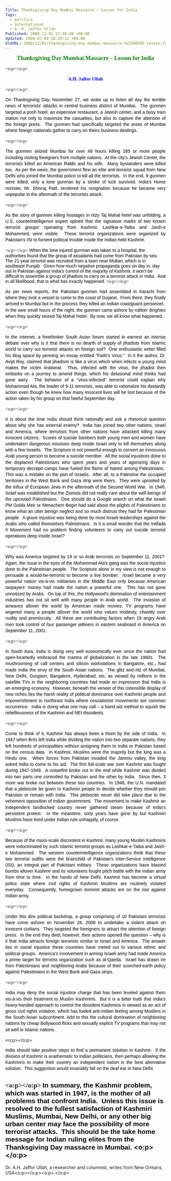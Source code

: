 ```yaml
---
Title: Thanksgiving Day Mumbai Massacre – Lesson for India
Tags:
  - politics
  - international
  - A. H. Jaffor Ullah
Published: 2008-12-01 21:38:48 +06:00
Updated: 2009-07-09 18:19:12 +06:00
OldURL: 2008/12/01/thanksgiving-day-mumbai-massacre-%e2%80%93-lesson-for-india/
---
```



<p align="center" style="margin: 0in 0in 0pt; line-height: 14.4pt; text-align: center" class="MsoNormal"><font face="Times New Roman"><strong><span style="font-size: 13.5pt; color: green">Thanksgiving Day Mumbai Massacre – Lesson for India</span></strong></font></p>

<font face="Times New Roman"><strong><span style="font-size: 13.5pt; color: green"></span></strong><o:p></o:p></font> 
<p align="center" style="margin: 0in 0in 0pt; line-height: 14.4pt; text-align: center" class="MsoNormal"><font face="Times New Roman"> <strong><span style="font-size: 11pt; color: blue">A.H. Jaffor Ullah</span></strong> </font></p>

<font face="Times New Roman"><o:p></o:p></font> 
<p style="margin: 0in 0in 0pt; line-height: 14.4pt; text-align: justify" class="MsoNormal"><span style="color: black; font-family: Arial">On Thanksgiving Day, November 27, we woke up to listen all day the terrible news of terrorists' attacks in central business district of Mumbai.  The gunmen targeted a posh hotel, an expensive restaurant, a Jewish center, and a busy train station not only to maximize the casualties, but also to capture the attention of the foreign press.  The gunmen had specifically targeted the areas of Mumbai where foreign nationals gather to carry on theirs business dealings.</span><font face="Times New Roman"> </font></p>

<font face="Times New Roman"><o:p></o:p></font> 
<p style="margin: 0in 0in 0pt; line-height: 14.4pt; text-align: justify" class="MsoNormal"><span style="color: black; font-family: Arial">The gunmen seized Mumbai for over 48 hours killing 185 or more people including visiting foreigners from multiple nations.  At the city's Jewish Center, the terrorists killed an American Rabbi and his wife.  Many bystanders were killed too.  As per the news, the government flew an elite anti-terrorist squad from New Delhi who joined the Mumbai police to kill all the terrorists.  In the end, 9 gunmen were killed; only a lone gunman by a stroke of luck survived. India's Home minister, Mr. Shivraj Patil, tendered his resignation because he became very unpopular in the aftermath of the terrorists attack.</span><font face="Times New Roman"> </font></p>

<font face="Times New Roman"><o:p></o:p></font> 
<p style="margin: 0in 0in 0pt; line-height: 14.4pt; text-align: justify" class="MsoNormal"><span style="color: black; font-family: Arial">As the story of gunmen killing hostages in ritzy Taj Mahal hotel was unfolding, a U.S. counterintelligence expert opined that the signature marks of two known terrorist groups' operating from Kashmir, Lashkar-e-Taiba and Jaish-e Mohammed, were visible.  These terrorist organizations were organized by Pakistan's ISI to foment political trouble inside the Indian-held Kashmir.</span><font face="Times New Roman"> </font></p>

<font face="Times New Roman"><o:p></o:p></font> <span style="color: black; font-family: Arial">When the lone injured gunman was taken to a hospital, the authorities found that the group of assailants had come from Pakistan by sea.  The 21-year terrorist was recruited from a town near Multan, which is in southeast Punjab.  Given how much negative propaganda goes on day in, day out in Pakistan against India's control of the majority of Kashmir, it won't be difficult to assemble a group of jihadists to carry on a terrorist attack in India.  And in all likelihood, that is what has exactly happened.</span><font face="Times New Roman"> <o:p></o:p></font>
<p style="margin: 0in 0in 0pt; line-height: 14.4pt; text-align: justify" class="MsoNormal"><span style="color: black; font-family: Arial">As per news reports, the Pakistani gunmen had assembled in Karachi from where they took a vessel to come to the coast of Gujarat.  From there, they finally arrived in Mumbai but in the process they killed an Indian coastguard personnel.  In the wee small hours of the night, the gunmen came ashore by rubber dinghies when they quickly seized Taj Mahal Hotel.  By now, we all know what happened.</span><font face="Times New Roman"> </font></p>

<font face="Times New Roman"><o:p></o:p></font> 
<p style="margin: 0in 0in 0pt; line-height: 14.4pt; text-align: justify" class="MsoNormal"><span style="color: black; font-family: Arial">In the Internet, a freethinker South Asian forum started in earnest an intense debate over why is it that there is no dearth of supply of jihadists from Islamic world to carry out terrorist attacks on foreign soil?  One enthusiastic writer filled his blog space by penning an essay entitled "Faith's Virus."  In it the author, Dr. Avijit Roy, claimed that jihadism is like a virus which when infects a young mind makes the victim irrational.  Thus, infected with the virus, the jihadist then embarks on a journey to amend things, which his delusional mind thinks had gone awry.  The behavior of a "virus-infected" terrorist could explain why Mohammad Ata, the leader of 9-11 terrorists, was able to rationalize his dastardly action even though he knew how many innocent lives will be lost because of the action taken by his group on that fateful September day.</span><font face="Times New Roman"> </font></p>

<font face="Times New Roman"><o:p></o:p></font> 
<p style="margin: 0in 0in 0pt; line-height: 14.4pt; text-align: justify" class="MsoNormal"><span style="color: black; font-family: Arial">It is about the time India should think rationally and ask a rhetorical question about why she has external enemy?  India has joined two other nations, Israel and America, where terrorists from other nations have attacked killing many innocent citizens.  Scores of suicide bombers both young men and women have undertaken dangerous missions deep inside Israel only to kill themselves along with a few Israelis.  The Scripture is not powerful enough to convert an innocuous Arab young person to become a suicide member.  All the social injustices done to the displaced Palestinians who spent years and years of agonizing days in temporary decrepit camps have fueled the flame of hatred among Palestinians.  This was a mistake on the part of Israelis.  After all, to a Palestine the occupied territories in the West Bank and Gaza strip were theirs.  They were uprooted by the influx of European Jews in the aftermath of the Second World War.  In 1948, Israel was established but the Zionists did not really care about the well beings of the uprooted Palestinians.  One should do a Google search on what the Israeli PM Golda Meir or Menachem Begin had said about the plights of Palestinians to know what an utter benign neglect and so much distrust they had for Palestinian people.  A grave injustice was being done by most Israeli leaderships against the Arabs who called themselves Palestinians.  Is it a small wonder that the Intifada II Movement had no problem finding volunteers to carry out suicide terrorist operations deep inside Israel? </span><font face="Times New Roman"> </font></p>

<font face="Times New Roman"><o:p></o:p></font> 
<p style="margin: 0in 0in 0pt; line-height: 14.4pt; text-align: justify" class="MsoNormal"><span style="color: black; font-family: Arial">Why was America targeted by 19 or so Arab terrorists on September 11, 2001?  Again, the issue in the eyes of the Mohammad Ata's gang was the social injustice done to the Palestinian people.  The Scripture alone in my view is not enough to persuade a would-be-terrorist to become a live bomber.  Israel became a very powerful nation vis-à-vis militarism in the Middle East only because American taxpayers' money had made the nation a powerful one.  This has not gone unnoticed by Arabs.  On top of this, the Hollywood's domination of entertainment industries has not sit well with many people in Arab world.  The invasion of airwaves allover the world by American made movies, TV programs have angered many a people allover the world who values modesty, chastity over nudity and promiscuity.  All these are contributing factors when 19 angry Arab men took control of four passenger jetliners in eastern seaboard in America on September 11, 2001.</span><font face="Times New Roman"> </font></p>

<font face="Times New Roman"><o:p></o:p></font> 
<p style="margin: 0in 0in 0pt; line-height: 14.4pt; text-align: justify" class="MsoNormal"><span style="color: black; font-family: Arial">In South Asia, India is doing very well economically ever since the nation had open-heartedly embraced the mantra of globalization in the late 1980s.  The mushrooming of call centers and silicon workstations in Bangalore, etc., had made India the envy of the South Asian nations.  The glitz and ritz of Mumbai, New Delhi, Gurgaon, Bangalore, Hyderabad, etc, as viewed by millions in the satellite TVs in the neighboring countries had made an impression that India is an emerging economy.  However, beneath the veneer of this ostensible display of new riches lies the harsh reality of political dominance over Kashmiri people and impoverishment in northeast India where cessationist movements are common occurrence.  India is doing what one may call – a band aid method to squish the rebelliousness of the Kashmiri and NEI dissidents. </span><font face="Times New Roman"><span style="font-size: 10pt; color: #303030"> </span></font></p>

<font face="Times New Roman"><span style="font-size: 10pt; color: #303030"></span><o:p></o:p></font> 
<p style="margin: 0in 0in 0pt; line-height: 14.4pt; text-align: justify" class="MsoNormal"><span style="color: black; font-family: Arial">Come to think of it, Kashmir has always been a thorn by the side of India.  In 1947 when Brits left India while dividing the nation into two separate nations, they left hundreds of principalities without assigning them to India or Pakistan based on the census data.  In Kashmir, Muslims were the majority but the king was a Hindu one.  When forces from Pakistan invaded the Jammu valley, the king asked India to come to his aid.  The first full-scale war over Kashmir was fought during 1947-1948.  A ceasefire broke out in the end while Kashmir was divided into two parts one controlled by Pakistan and the other by India.  Since then, 3 more war broke out between these two countries.  In 1948, the U.N. mandated that a plebiscite be given to Kashmiri people to decide whether they should join Pakistan or remain with India.  This plebiscite never did take place due to the vehement opposition of Indian government.  The movement to make Kashmir an independent landlocked country never gathered steam because of India's persistent protest.  In the meantime, sixty years have gone by but Kashmiri Muslims have lived under Indian rule unhappily, of course.  </span><font face="Times New Roman"> </font></p>

<font face="Times New Roman"><o:p></o:p></font> 
<p style="margin: 0in 0in 0pt; line-height: 14.4pt; text-align: justify" class="MsoNormal"><span style="color: black; font-family: Arial">Because of the mass-scale discontent in Kashmir, many young Muslim Kashmiris were indoctrinated by such Islamic terrorist groups as Lashkar-e-Taiba and Jaish-e Mohammed.  The western counterintelligence organizations think that these two terrorist outfits were the brainchild of Pakistan's Inter-Service Intelligence (ISI), an integral part of Pakistani military.  These organizations have blasted bombs allover Kashmir and its volunteers fought pitch battle with the Indian army from time to time.  In the hands of New Delhi, Kashmir has become a virtual police state where civil rights of Kashmiri Muslims are routinely violated everyday.  Consequently, homegrown terrorist attacks are on the rise against Indian army.</span><font face="Times New Roman"><span style="font-size: 10pt; color: #303030"> </span></font></p>

<font face="Times New Roman"><span style="font-size: 10pt; color: #303030"></span><o:p></o:p></font> 
<p style="margin: 0in 0in 0pt; line-height: 14.4pt; text-align: justify" class="MsoNormal"><span style="color: black; font-family: Arial">Under this dire political backdrop, a group comprising of 10 Pakistani terrorists have come ashore on November 26, 2008 to undertake a violent attack on innocent civilians.  They targeted the foreigners to attract the attention of foreign press.  In the end they died; however, their actions opened the question – why is it that India attracts foreign terrorists similar to Israel and America.  The answer lies in social injustice these countries have meted out to various ethnic and political groups.  America's involvement in arming Israeli army had made America a prime target for terrorist organization such as al-Qaeda.  Israel has drawn ire from Palestinians and neighboring Arabs because of their scorched-earth policy against Palestinians in the West Bank and Gaza strips.  </span><font face="Times New Roman"> </font></p>

<font face="Times New Roman"><o:p></o:p></font> 
<p style="margin: 0in 0in 0pt; line-height: 14.4pt; text-align: justify" class="MsoNormal"><span style="color: black; font-family: Arial">India may deny the social injustice charge that has been leveled against them vis-à-vis their treatment to Muslim Kashmiris.  But it is a bitter truth that India's heavy-handed approach to control the dissident Kashmiris is viewed as an act of gross civil rights violation, which has fueled anti-Indian feeling among Muslims in the South Asian subcontinent. Add to this the cultural domination of neighboring nations by cheap Bollywood flicks and sexually explicit TV programs that may not sit well in Islamic nations. </span></p>

<span style="color: black; font-family: Arial"></span><o:p></o:p> 
<p style="margin: 0in 0in 0pt; line-height: 14.4pt; text-align: justify" class="MsoNormal"><span style="color: black; font-family: Arial">India should take positive steps to find a permanent solution in Kashmir.  If the division of Kashmir is anathematic to Indian politicians, then perhaps allowing the Kashmiris to make their country an independent nation is the best alternative solution.  This suggestion would invariably fall on the deaf ear in New Delhi.  </span><font face="Times New Roman"> </font></p>

<font face="Times New Roman"><o:p></o:p></font> <span style="color: black; font-family: Arial">In summary, the Kashmir problem, which was started in 1947, is the mother of all problems that confront India.  Unless this issue is resolved to the fullest satisfaction of Kashmiri Muslims, Mumbai, New Delhi, or any other big urban center may face the possibility of more terrorist attacks.  This should be the take home message for Indian ruling elites from the Thanksgiving Day massacre in Mumbai. </span><o:p></o:p><span style="color: black; font-family: Arial">                                          
------------------------
Dr. A.H. Jaffor Ullah, a researcher and columnist, writes from New Orleans, USA</span><o:p></o:p><o:p><font face="Times New Roman"> </font></o:p>
